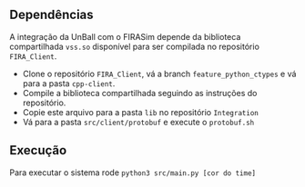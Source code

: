 ## Dependências
A integração da UnBall com o FIRASim depende da biblioteca compartilhada `vss.so` disponível para ser compilada no repositório `FIRA_Client`.

- Clone o repositório `FIRA_Client`, vá a branch `feature_python_ctypes` e vá para a pasta `cpp-client`.
- Compile a biblioteca compartilhada seguindo as instruções do repositório.
- Copie este arquivo para a pasta `lib` no repositório `Integration`
- Vá para a pasta `src/client/protobuf` e execute o `protobuf.sh`

## Execução
Para executar o sistema rode `python3 src/main.py [cor do time]`
